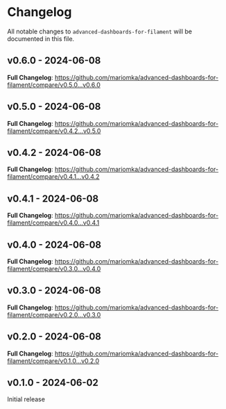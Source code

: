 # Changelog

All notable changes to `advanced-dashboards-for-filament` will be documented in this file.

## v0.6.0 - 2024-06-08

**Full Changelog**: https://github.com/mariomka/advanced-dashboards-for-filament/compare/v0.5.0...v0.6.0

## v0.5.0 - 2024-06-08

**Full Changelog**: https://github.com/mariomka/advanced-dashboards-for-filament/compare/v0.4.2...v0.5.0

## v0.4.2 - 2024-06-08

**Full Changelog**: https://github.com/mariomka/advanced-dashboards-for-filament/compare/v0.4.1...v0.4.2

## v0.4.1 - 2024-06-08

**Full Changelog**: https://github.com/mariomka/advanced-dashboards-for-filament/compare/v0.4.0...v0.4.1

## v0.4.0 - 2024-06-08

**Full Changelog**: https://github.com/mariomka/advanced-dashboards-for-filament/compare/v0.3.0...v0.4.0

## v0.3.0 - 2024-06-08

**Full Changelog**: https://github.com/mariomka/advanced-dashboards-for-filament/compare/v0.2.0...v0.3.0

## v0.2.0 - 2024-06-08

**Full Changelog**: https://github.com/mariomka/advanced-dashboards-for-filament/compare/v0.1.0...v0.2.0

## v0.1.0 - 2024-06-02

Initial release

